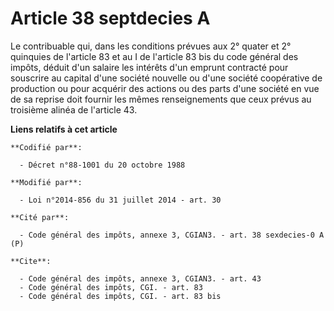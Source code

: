 # Article 38 septdecies A

Le contribuable qui, dans les conditions prévues aux 2° quater et 2° quinquies de l'article 83 et au I de l'article 83 bis du
code général des impôts, déduit d'un salaire les intérêts d'un emprunt contracté pour souscrire au capital d'une société
nouvelle ou d'une société coopérative de production ou pour acquérir des actions ou des parts d'une société en vue de sa
reprise doit fournir les mêmes renseignements que ceux prévus au troisième alinéa de l'article 43.

**Liens relatifs à cet article**

	**Codifié par**:

	  - Décret n°88-1001 du 20 octobre 1988

	**Modifié par**:

	  - Loi n°2014-856 du 31 juillet 2014 - art. 30

	**Cité par**:

	  - Code général des impôts, annexe 3, CGIAN3. - art. 38 sexdecies-0 A (P)

	**Cite**:

	  - Code général des impôts, annexe 3, CGIAN3. - art. 43
	  - Code général des impôts, CGI. - art. 83
	  - Code général des impôts, CGI. - art. 83 bis
